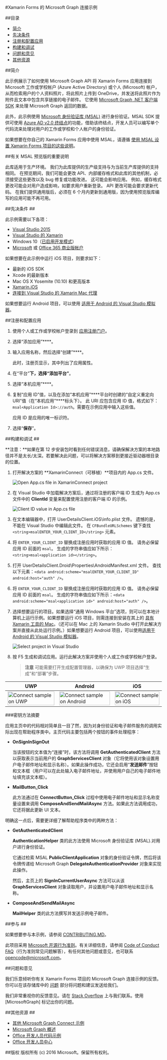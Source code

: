 ﻿#<a name="microsoft-graph-connect-sample-for-xamarin-forms"></a>Xamarin Forms 的 Microsoft Graph 连接示例

##<a name="table-of-contents"></a>目录

* [简介](#introduction)
* [先决条件](#prerequisites)
* [注册和配置应用](#register)
* [构建和调试](#build)
* [问题和意见](#questions)
* [其他资源](#additional-resources)

<a name="introduction"></a>
##<a name="introduction"></a>简介

此示例展示了如何使用 Microsoft Graph API 将 Xamarin Forms 应用连接到 Microsoft 工作或学校帐户 (Azure Active Directory) 或个人 (Microsoft) 帐户，从而检索用户的个人资料照片，将此照片上传到 OneDrive，并发送将此照片作为附件且文本中包含共享链接的电子邮件。 它使用 [Microsoft Graph .NET 客户端 SDK](https://github.com/microsoftgraph/msgraph-sdk-dotnet) 来处理 Microsoft Graph 返回的数据。

此外，此示例使用 [Microsoft 身份验证库 (MSAL)](https://www.nuget.org/packages/Microsoft.Identity.Client/) 进行身份验证。MSAL SDK 提供可使用 [Azure AD v2.0 终结点](https://msdn.microsoft.com/office/office365/howto/authenticate-Office-365-APIs-using-v2)的功能，借助该终结点，开发人员可以编写单个代码流来处理对用户的工作或学校和个人帐户的身份验证。

如果想要在你自己的 Xamarin Forms 应用中使用 MSAL，请遵循 [使用 MSAL 设置 Xamarin Forms 项目的这些说明](https://github.com/microsoftgraph/xamarin-csharp-connect-sample/wiki/Set-up-a-Xamarin-Forms-project-to-use-the-MSAL-.NET-SDK)。

##<a name="important-note-about-the-msal-preview"></a>有关 MSAL 预览版的重要说明

此库适用于生产环境。 我们为此库提供的生产级支持与为当前生产库提供的支持相同。 在预览期间，我们可能会更改 API、内部缓存格式和此库的其他机制，必须接受这些更改以及 bug 修复或功能改进。 这可能会影响应用。 例如，缓存格式更改可能会对用户造成影响，如要求用户重新登录。 API 更改可能会要求更新代码。 在我们提供通用版后，必须在 6 个月内更新到通用版，因为使用预览版库编写的应用可能不再可用。

<a name="prerequisites"></a>
##<a name="prerequisites"></a>先决条件 ##

此示例需要以下各项：  

  * [Visual Studio 2015](https://www.visualstudio.com/downloads) 
  * [Visual Studio 的 Xamarin](https://www.xamarin.com/visual-studio)
  * Windows 10（[已启用开发模式](https://msdn.microsoft.com/library/windows/apps/xaml/dn706236.aspx)）
  * [Microsoft](https://www.outlook.com) 或 [Office 365 商业版帐户](https://msdn.microsoft.com/office/office365/howto/setup-development-environment#bk_Office365Account)

如果想要在此示例中运行 iOS 项目，则要求如下：

  * 最新的 iOS SDK
  * Xcode 的最新版本
  * Mac OS X Yosemite (10.10) 和更高版本 
  * [Xamarin.iOS](https://developer.xamarin.com/guides/ios/getting_started/installation/mac/)
  * [连接到 Visual Studio 的 Xamarin Mac 代理](https://developer.xamarin.com/guides/ios/getting_started/installation/windows/connecting-to-mac/)

如果想要运行 Android 项目，可以使用 [适用于 Android 的 Visual Studio 模拟器](https://www.visualstudio.com/features/msft-android-emulator-vs.aspx)。

<a name="register"></a>
##<a name="register-and-configure-the-app"></a>注册和配置应用

1. 使用个人或工作或学校帐户登录到 [应用注册门户](https://apps.dev.microsoft.com/)。
2. 选择“添加应用”****。
3. 输入应用名称，然后选择“创建”****。
    
    此时，注册页显示，其中列出了应用属性。
 
4. 在“平台”****下，选择“添加平台”****。
5. 选择“本机应用”****。
6. 复制“应用 ID”值，以及在添加“本机应用”****平台时创建的“自定义重定向 URI”值（在“本机应用”****标头下）。 此 URI 应包含应用 ID 值，格式如下：`msal<Application Id>://auth`。需要在示例应用中输入这些值。

    应用 ID 是应用的唯一标识符。

7. 选择“**保存**”。

<a name="build"></a>
##<a name="build-and-debug"></a>构建和调试 ##

**注意：**如果在第 12 步安装包时看到任何错误消息，请确保解决方案的本地路径并不是太长/太深。若要解决此问题，可以将解决方案移到更接近驱动器根目录的位置。

1. 打开解决方案的 **XamarinConnect（可移植）**项目内的 App.cs 文件。

    ![](/readme-images/Appdotcs.png "Open App.cs file in XamarinConnect project")

2. 在 Visual Studio 中加载解决方案后，通过将注册的客户端 ID 生成为 App.cs 文件中的 **ClientId** 变量来配置使用注册的客户端 ID 的示例。


    ![](/readme-images/appId.png "Client ID value in App.cs file")

3. 在文本编辑器中，打开 UserDetailsClient.iOS\info.plist 文件。 遗憾的是，不能在 Visual Studio 中编辑此文件。 在 `CFBundleURLSchemes` 键下查找 `<string>msalENTER_YOUR_CLIENT_ID</string>` 元素。

4. 将 `ENTER_YOUR_CLIENT_ID` 替换成注册应用时获取的应用 ID 值。 请务必保留应用 ID 前面的 `msal`。 生成的字符串值应如下所示：`<string>msal<application id></string>`。

5. 打开 UserDetailsClient.Droid\Properties\AndroidManifest.xml 文件。 查找以下元素：`<data android:scheme="msalENTER_YOUR_CLIENT_ID" android:host="auth" />`。

6. 将 `ENTER_YOUR_CLIENT_ID` 替换成注册应用时获取的应用 ID 值。 请务必保留应用 ID 前面的 `msal`。 生成的字符串值应如下所示：`<data android:scheme="msal<application id>" android:host="auth" />`。

7. 选择想要运行的项目。如果选择“通用 Windows 平台”选项，则可以在本地计算机上运行示例。如果想要运行 iOS 项目，则需连接到安装在其上的 [具有 Xamarin 工具的 Mac](https://developer.xamarin.com/guides/ios/getting_started/installation/windows/connecting-to-mac/)。（还可以在 Mac 上的 Xamarin Studio 中打开此解决方案并直接从此处运行示例。）如果想要运行 Android 项目，可以使用[适用于 Android 的 Visual Studio 模拟器](https://www.visualstudio.com/features/msft-android-emulator-vs.aspx)。 

    ![](/readme-images/SelectProject.png "Select project in Visual Studio")

8. 按 F5 生成和调试应用。运行此解决方案并使用个人或工作或学校帐户登录。
    > **注意** 可能需要打开生成配置管理器，以确保为 UWP 项目选择“生成”和“部署”步骤。

| UWP | Android | iOS |
| --- | ------- | ----|
| <img src="/readme-images/UWP.png" alt="Connect sample on UWP" width="100%" /> | <img src="/readme-images/Droid.png" alt="Connect sample on Android" width="100%" /> | <img src="/readme-images/iOS.png" alt="Connect sample on iOS" width="100%" /> |

###<a name="summary-of-key-methods"></a>密钥方法摘要

应用主页中的代码相对简单且一目了然，因为对身份验证和电子邮件服务的调用实际出现在帮助程序类中。主页代码主要包括两个按钮的事件处理程序：

- **OnSignInSignOut**
    
    当该按钮的文本值为“连接”时，该方法将调用 **GetAuthenticatedClient** 方法以获取表示当前用户的 **GraphServicesClient** 对象（它将使用该对象设置用户电子邮件地址和显示名称）。如果此操作成功，它还会启用“**发送邮件**”按钮和文本框（用户可以在此处输入电子邮件地址，并使用用户自己的电子邮件地址填充该文本框）。

- **MailButton_Click**
    
    此方法通过在 **ConnectButton_Click** 过程中使用电子邮件地址和显示名称变量设置来调用 **ComposeAndSendMailAsync** 方法。如果此方法调用成功，它还将据此更新 UI 文本。

明确这一点后，需要更详细了解帮助程序类中的两种方法：

- **GetAuthenticatedClient**
    
    **AuthenticationHelper** 类的此方法使用 Microsoft 身份验证库 (MSAL).对用户进行身份验证。

    它通过检索 MSAL **PublicClientApplication** 对象的身份验证令牌，然后将该令牌传递给 Microsoft Graph **DelegateAuthenticationProvider** 对象来实现此操作。

    然后，主页上的 **SignInCurrentUserAsync** 方法可以从该 **GraphServicesClient** 对象读取用户，并设置用户电子邮件地址和显示名称。

- **ComposeAndSendMailAsync**

    **MailHelper** 类的此方法撰写并发送示例电子邮件。

<a name="contributing"></a>
##<a name="contributing"></a>参与 ##

如果想要参与本示例，请参阅 [CONTRIBUTING.MD](/CONTRIBUTING.md)。

此项目采用 [Microsoft 开源行为准则](https://opensource.microsoft.com/codeofconduct/)。有关详细信息，请参阅 [Code of Conduct FAQ](https://opensource.microsoft.com/codeofconduct/faq/)（行为准则常见问题解答），有任何其他问题或意见，也可联系 [opencode@microsoft.com](mailto:opencode@microsoft.com)。

<a name="questions"></a>
##<a name="questions-and-comments"></a>问题和意见

我们乐意倾听你有关 Xamarin Forms 项目的 Microsoft Graph 连接示例的反馈。你可以在该存储库中的 [问题](https://github.com/MicrosoftGraph/xamarin-csharp-connect-sample/issues) 部分将问题和建议发送给我们。

我们非常重视你的反馈意见。请在 [Stack Overflow](http://stackoverflow.com/questions/tagged/office365+or+microsoftgraph) 上与我们联系。使用 [MicrosoftGraph] 标记出你的问题。

<a name="additional-resources"></a>
##<a name="additional-resources"></a>其他资源 ##

- [其他 Microsoft Graph Connect 示例](https://github.com/MicrosoftGraph?utf8=%E2%9C%93&query=-Connect)
- [Microsoft Graph 概述](http://graph.microsoft.io)
- [Office 开发人员代码示例](http://dev.office.com/code-samples)
- [Office 开发人员中心](http://dev.office.com/)


##<a name="copyright"></a>版权
版权所有 (c) 2016 Microsoft。保留所有权利。



